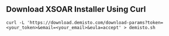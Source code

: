 ## Download XSOAR Installer Using Curl

```
curl -L 'https://download.demisto.com/download-params?token=<your_token>&email=<your_email>&eula=accept' > demisto.sh
```
